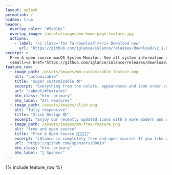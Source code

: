 ```yaml
---
layout: splash
permalink: /
hidden: true
header:
  overlay_color: "#5e616c"
  overlay_image: /assets/images/mm-home-page-feature.jpg
  actions:
    - label: "<i class='fas fa-download'></i> Download now"
      url: "https://github.com/iglance/iGlance/releases/download/v2.1.0/iGlance_v2.1.0.zip"
excerpt: >
  Free & open source macOS System Monitor. See all system information at a glance. <br />
  <small><a href="https://github.com/iglance/iGlance/releases/download/v2.1.0/iGlance_v2.1.0.zip">Latest release v2.1.0</a></small>
feature_row:
  - image_path: /assets/images/mm-customizable-feature.png
    alt: "customizable"
    title: "Super customizable 🛠"
    excerpt: "Everything from the colors, appearances and icon order can be configured through the dashboard to best fit your needs."
    url: "/about/#features"
    btn_class: "btn--primary"
    btn_label: "All Features"
  - image_path: /assets/images/slick.png
    alt: "fully responsive"
    title: "Slick Design 😎"
    excerpt: "Enjoy our recently updated icons with a more modern and smooth look."
  - image_path: /assets/images/mm-free-feature.png
    alt: "free and open source"
    title: "Free & Open Source 👨‍👩‍👧‍👦💪"
    excerpt: "iGlance is completely free and open source! If you like what you're seeing, you can support us here:"
    url: "https://github.com/sponsors/D0miH"
    btn_class: "btn--primary"
    btn_label: "🧡 Sponsor"      
---
```


{% include feature_row %}
